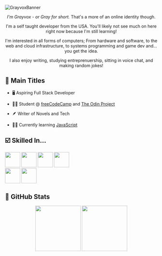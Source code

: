 ![GrayvoxBanner](https://github.com/Grayvox/Grayvox/assets/144566632/12444032-824b-4fe6-b16a-f04a1776e7dd)

<p align="center"><em>I'm Grayvox - or Gray for short.</em> That's a more of an online identity though.</p>
<p align="center">I'm a self taught developer from the USA. You'll likely not see much on here right now because I'm still learning!</p>
<p align="center">I'm interested in all forms of computers; From hardware and software, to the web and cloud infrastructure, to systems programming and game dev and... you get the idea.</p>
<p align="center">I also enjoy writing, studying entreprenuership, sitting in voice chat, and making random jokes!</p>

## 📌 Main Titles

- 🖥️ Aspiring Full Stack Developer

- 👨‍🎓 Student @ [freeCodeCamp](https://www.freecodecamp.org/) and [The Odin Project](https://www.theodinproject.com)

- 🪶 Writer of Novels and Tech

- 🐱‍💻 Currently learning [JavaScript](https://javascript.info/)

## ☑️ Skilled In...

<div id="skilled-in">
  <div id="languages">
    <img height="50" width="auto" src="https://cdn.jsdelivr.net/gh/devicons/devicon/icons/html5/html5-plain.svg" />
    <img height="50" width="auto" src="https://cdn.jsdelivr.net/gh/devicons/devicon/icons/css3/css3-plain.svg" />
    <img height="50" width="auto" src="https://cdn.jsdelivr.net/gh/devicons/devicon/icons/javascript/javascript-original.svg" />
    <img height="50" width="auto" src="https://cdn.jsdelivr.net/gh/devicons/devicon/icons/java/java-original.svg" />
  </div>

  <div class="front-end-frameworks">
    
  </div>
  
  <div class="back-end-frameworks">
    <img height="50" width="auto" src="https://cdn.jsdelivr.net/gh/devicons/devicon/icons/discordjs/discordjs-plain.svg" />
    <img height="50" width="auto" src="https://cdn.jsdelivr.net/gh/devicons/devicon/icons/nodejs/nodejs-original.svg" />
  </div>
</div>

## 🎲 GitHub Stats

<div align="center">
  <img height="150" width="auto" src="https://github-readme-stats.vercel.app/api?username=Grayvox&theme=algolia&show_icons=true&hide_border=true&count_private=true">
  <img height="150" width="auto" src="https://github-readme-stats.vercel.app/api/top-langs/?username=Grayvox&theme=algolia&show_icons=true&hide_border=true&layout=compact">
</div>

